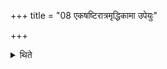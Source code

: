+++
title = "08 एकषष्टिरात्रमृद्धिकामा उपेयुः"

+++

<details><summary>थिते</summary>

एकषष्टिरात्रमृद्धिकामा उपेयुः ८
</details>
